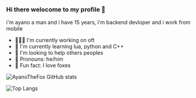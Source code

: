 ### Hi there welocome to my profile 👋

i'm ayano a man and i have 15 years, i'm backend devloper and i work from mobile

- 👨🏻‍🏭 I'm currently working on oft
- 📕 I'm currently learning lua, python and C++
- 🍹 I'm looking to help others peoples
- 🌺 Pronouns: he/him
- 🦊 Fun fact: I love foxes

![AyanoTheFox GitHub stats](https://github-readme-stats.vercel.app/api?username=AyanoTheFox&show_icons=true&theme=synthwave)

![Top Langs](https://github-readme-stats.vercel.app/api/top-langs/?username=doge2dev&theme=synthwave)
